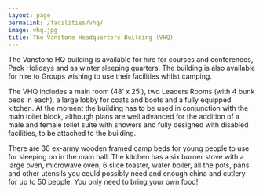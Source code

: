```yaml
---
layout: page
permalink: /facilities/vhq/
image: vhq.jpg
title: The Vanstone Headquarters Building (VHQ)
---
```


The Vanstone HQ building is available for hire for courses and conferences, Pack Holidays and as winter sleeping quarters. The building is also available for hire to Groups wishing to use their facilities whilst camping.

The VHQ includes a main room (48’ x 25’), two Leaders Rooms (with 4 bunk beds in each), a large lobby for coats and boots and a fully equipped kitchen. At the moment the building has to be used in conjunction with the main toilet block, although plans are well advanced for the addition of a male and female toilet suite with showers and fully designed with disabled facilities, to be attached to the building.

There are 30 ex-army wooden framed camp beds for young people to use for sleeping on in the main hall. The kitchen has a six burner stove with a large oven, microwave oven, 6 slice toaster, water boiler, all the pots, pans and other utensils you could possibly need and enough china and cutlery for up to 50 people. You only need to bring your own food!
